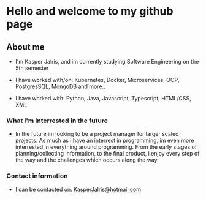 # Hello and welcome to my github page

## About me

- I'm Kasper Jalris, and im currently studying Software Engineering on the 5th semester

- I have worked with/on: Kubernetes, Docker, Microservices, OOP, PostgresSQL, MongoDB and more..

- I have worked with: Python, Java, Javascript, Typescript, HTML/CSS, XML

### What i'm interrested in the future

- In the future im looking to be a project manager for larger scaled projects. As much as i have an interrest in programming, im even more interrested in everything around programming. From the early stages of planning/collecting information, to the final product, i enjoy every step of the way and the challenges which occurs along the way.

### Contact information

- I can be contacted on: KasperJalris@hotmail.com

